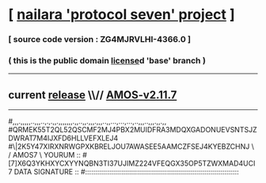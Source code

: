 
# [ [nailara 'protocol seven' project](http://nailara.network/) ]

### [ source code version : ZG4MJRVLHI-4366.0 ]

### ( this is the public domain [license](../license)d 'base' branch )
---
## current [release](https://github.com/nailara-technologies/protocol-7/releases) \\\\// [AMOS-v2.11.7](https://github.com/nailara-technologies/protocol-7/releases/tag/AMOS-v2.11.7)
---

#,,,.,,,,,..,,,..,.,.,,.,,,,,,,.,,..,,.,,,.,,,..,,...,...,...,..,,,..,,,.,,.,,
#QRMEK55T2QL52QSCMF2MJ4PBX2MUIDFRA3MDQXGADONUEVSNTSJZDWRAT7M4IJXFD6HLLVEFXLEJ4
#\\\|2K5Y47XIRXNRWGPXKBRELJOU7AWASEE5AAMCZFSEJ4KYEBZCHNJ \ / AMOS7 \ YOURUM ::
#\[7]X6Q3YKHXYCXYYNQBN3TI37UJIMZ224VFEQGX35OP5TZWXMAD4UCI 7  DATA SIGNATURE ::
#:::::::::::::::::::::::::::::::::::::::::::::::::::::::::::::::::::::::::::::
